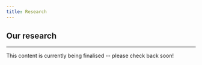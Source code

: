 ```yaml
---
title: Research
---
```


## Our research
---------------

This content is currently being finalised -- please check back soon!
